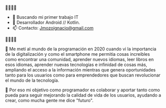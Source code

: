 🏳️‍🌈🏳️‍🌈
- 👀 Buscando mi primer trabajo IT
- 🌱 Desarrollador Android // Kotlin.
- 📫 Contacto: Jmozoignacio@gmail.com

🏳️‍🌈🏳️‍🌈

👋  Me metí al mundo de la programación en 2020 cuando vi la importancia de la digitalización y como el smartphone me permitia cosas increibles como encontrar una comunidad, aprender nuevos idiomas, leer libros en esos idiomas, aprender nuevas tecnologias e infinidad de cosas más, ampliando el acceso a la información mientras que genera oportunidades tanto para los usuarios como para emprendedores que buscan revolucionar el mundo de la tecnología.

💪 Por eso mi objetivo como programador es colaborar y aportar tanto como pueda para seguir mejorando la calidad de vida de los usuarios, ayudando a crear, como mucha gente me dice "futuro".
